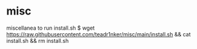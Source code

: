 # misc
miscellanea
to run install.sh
$ wget https://raw.githubusercontent.com/teadr1nker/misc/main/install.sh && cat install.sh && rm install.sh
